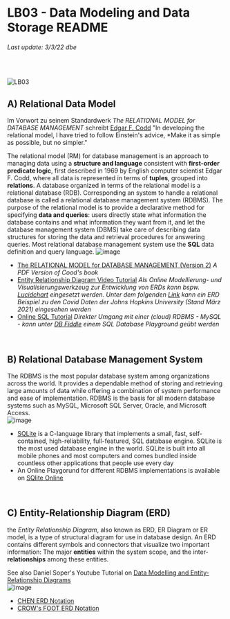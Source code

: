 # LB03 - Data Modeling and Data Storage README
###### Last update: 3/3/22 dbe
</br>

![LB03](https://github.com/sawubona-gmbh/BINA-FS22-WORK/blob/main/zImages/MSc-WI_BINA_LB3_Data%20Modeling.png)

## A) Relational Data Model

Im Vorwort zu seinem Standardwerk *The RELATIONAL MODEL for DATABASE MANAGEMENT* schreibt [Edgar F. Codd](https://de.wikipedia.org/wiki/Edgar_F._Codd) "In developing the relational model, I have tried to follow Einstein's advice, *Make it as simple as possible, but no simpler." 

The relational model (RM) for database management is an approach to managing data using a **structure and language** consistent with **first-order predicate logic**, first described in 1969 by English computer scientist Edgar F. Codd, where all data is represented in terms of **tuples**, grouped into **relations**. 
A database organized in terms of the relational model is a relational database (RDB). Corresponding an system to handle a relational database is called a relational database management system (RDBMS). 
The purpose of the relational model is to provide a declarative method for specifying **data and queries**: users directly state what information the database contains and what information they want from it, and let the database management system (DBMS) take care of describing data structures for storing the data and retrieval procedures for answering queries. Most relational database management system use the **SQL** data definition and query language.
![image](https://user-images.githubusercontent.com/52699611/156620407-374d817b-97d9-4b91-8322-fe6c87deb3f1.png)


* [The RELATIONAL MODEL for DATABASE MANAGEMENT (Version 2)](https://github.com/sawubona-gmbh/BINA-FS22-WORK/blob/main/LB03-DataModelingDataStorage/BOOK_Codd_The%20Relational%20Model%20Version%202_EXTRACT.pdf)
*A PDF Version of Cood's book*  
* [Entity Relationship Diagram Video Tutorial](https://www.youtube.com/watch?v=QpdhBUYk7Kk)
*Als Online Modellierung- und Visualisierungswerkzeug zur Entwicklung von ERDs kann bspw. [Lucidchart](https://www.lucidchart.com) eingesetzt werden. Unter dem folgenden [Link](https://lucid.app/lucidchart/invitations/accept/inv_0ca57e41-03ce-4b3f-9b73-2f9f29987555) kann ein ERD Beispiel zu den Covid Daten der Johns Hopkins University (Stand März 2021) eingesehen werden*     
* [Online SQL Tutorial](https://www.w3schools.com/sql/default.asp)
*Direkter Umgang mit einer (cloud) RDBMS - MySQL - kann unter [DB Fiddle](https://www.db-fiddle.com/) einem SQL Database Playground geübt werden*       
</br>

## B) Relational Database Management System   

The RDBMS is the most popular database system among organizations across the world. It provides a dependable method of storing and retrieving large amounts of data while offering a combination of system performance and ease of implementation. RDBMS is the basis for all modern database systems such as MySQL, Microsoft SQL Server, Oracle, and Microsoft Access.  
![image](https://user-images.githubusercontent.com/52699611/156620200-83b0c50d-34a4-4d0f-b193-f2fd2c6a38cb.png)

* [SQLite](https://sqlite.org/index.html) is a C-language library that implements a small, fast, self-contained, high-reliability, full-featured, SQL database engine. SQLite is the most used database engine in the world. SQLite is built into all mobile phones and most computers and comes bundled inside countless other applications that people use every day  
* An Online Playgorund for different RDBMS implementations is available on [SQlite Online](https://sqliteonline.com/)  

</br>  

## C) Entity-Relationship Diagram (ERD)   

the *Entity Relationship Diagram*, also known as ERD, ER Diagram or ER model, is a type of structural diagram for use in database design. An ERD contains different symbols and connectors that visualize two important information: The major **entities** within the system scope, and the inter-**relationships** among these entities.

See also Daniel Soper's Youtube Tutorial on [Data Modelling and Entity-Relationship Diagrams](https://youtu.be/IfaqkiHpIjo)  
![image](https://user-images.githubusercontent.com/52699611/157514116-340fde84-d54c-44c5-9bd0-ed81e4bf751d.png)

* [CHEN ERD Notation](https://www.vertabelo.com/blog/chen-erd-notation/) 
* [CROW's FOOT ERD Notation](https://www.vertabelo.com/blog/crow-s-foot-notation/)   




